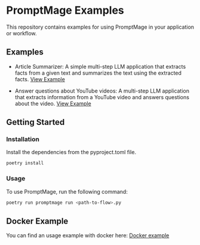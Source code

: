 # PromptMage Examples

This repository contains examples for using PromptMage in your application or workflow.

## Examples

- Article Summarizer: A simple multi-step LLM application that extracts facts from a given text and summarizes the text using the extracted facts. [View Example](https://github.com/tsterbak/promptmage/blob/main/examples/summarize_article_by_facts.py)

- Answer questions about YouTube videos: A multi-step LLM application that extracts information from a YouTube video and answers questions about the video. [View Example](https://github.com/tsterbak/promptmage/blob/main/examples/youtube_understanding.py)


## Getting Started

### Installation

Install the dependencies from the pyproject.toml file.

```bash
poetry install
```

### Usage

To use PromptMage, run the following command:

```bash
poetry run promptmage run <path-to-flow>.py
```


## Docker Example

You can find an usage example with docker here: [Docker example](https://github.com/tsterbak/promptmage/tree/main/examples/docker)